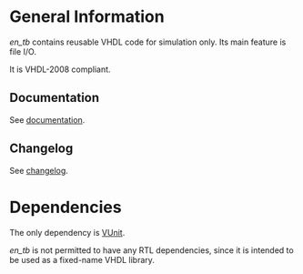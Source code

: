 # General Information

*en\_tb* contains reusable VHDL code for simulation only. Its main feature is file I/O.

It is VHDL-2008 compliant.

## Documentation
See [documentation](doc/index.md).

## Changelog
See [changelog](CHANGELOG.md).

# Dependencies

The only dependency is [VUnit](https://vunit.github.io/).

*en\_tb* is not permitted to have any RTL dependencies, since it is intended to be used as a fixed-name VHDL library.